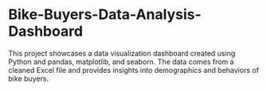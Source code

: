 # Bike-Buyers-Data-Analysis-Dashboard
This project showcases a data visualization dashboard created using Python and pandas, matplotlib, and seaborn. The data comes from a cleaned Excel file and provides insights into demographics and behaviors of bike buyers.

